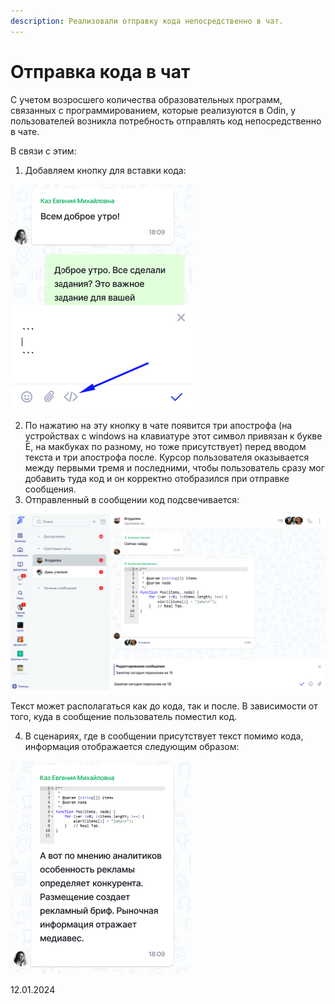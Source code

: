 ```yaml
---
description: Реализовали отправку кода непосредственно в чат.
---
```


# Отправка кода в чат

С учетом возросшего количества образовательных программ, связанных с программированием, которые реализуются в Odin, у пользователей возникла потребность отправлять код непосредственно в чате.

В связи с этим:

1. Добавляем кнопку для вставки кода:

![](<../../.gitbook/assets/image (156).png>)

2. По нажатию на эту кнопку в чате появится три апострофа (на устройствах c windows на клавиатуре этот символ привязан к букве Ё, на макбуках по разному, но тоже присутствует) перед вводом текста и три апострофа после. Курсор пользователя оказывается между первыми тремя и последними, чтобы пользователь сразу мог добавить туда код и он корректно отобразился при отправке сообщения.
3. Отправленный в сообщении код подсвечивается:

![](<../../.gitbook/assets/image (157).png>)

Текст может располагаться как до кода, так и после. В зависимости от того, куда в сообщение пользователь поместил код.

4. В сценариях, где в сообщении присутствует текст помимо кода, информация отображается следующим образом:

![](<../../.gitbook/assets/image (158).png>)

12.01.2024
